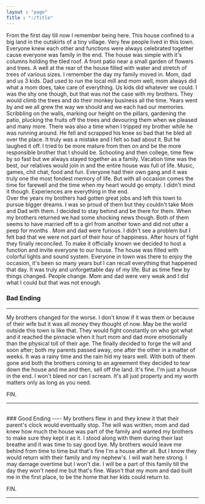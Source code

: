 ```yaml
---
layout : "page"
Title : ":/Title"
---
```

From the first day till now I remember being here. This house confined to a big land in the outskirts of a tiny village. Very few people lived in this town. Everyone knew each other and functions were always celebrated together cause everyone was family in the end. The house was simple with it's columns holding the tiled roof. A front patio near a small garden of flowers and trees. A well at the rear of the house filled with water and stretch of trees of various sizes. I remember the day my family moved in. Mom, dad and us 3 kids. Dad used to run the local mill and mom well, mom always did what a mom does, take care of everything. Us kids did whatever we could. I was the shy one though, but that was not the case with my brothers. They would climb the trees and do their monkey business all the time. Years went by and we all grew the way we should and we each had our memories. Scribbling on the walls, marking our height on the pillars, gardening the patio, plucking the fruits off the trees and devouring them when we pleased and many more. There was also a time when I tripped my brother while he was running around. He fell and scrapped his knee so bad that he bled all over the place. It truly was a mistake and I felt so bad about it. But he laughed it off. I tried to be more mature from then on and be the more responsible brother that I should be. Schooling and then college, time flew by so fast but we always stayed together as a family. Vacation time was the best, our relatives would join in and the entire house was full of life. Music, games, chit chat, food and fun. Everyone had their own gang and it was truly one the most fondest memory of life. But with all occasion comes the time for farewell and the time when my heart would go empty. I didn't mind it though. Experiences are everything in the end. 
<br>
Over the years my brothers had gotten great jobs and left this town to pursue bigger dreams. I was so proud of them but they couldn't take Mom and Dad with them. I decided to stay behind and be there for them. When my brothers returned we had some shocking news though. Both of them seems to have married off to a girl from another town and did not utter a peep for months . Mom and dad were furious. I didn't see a problem but I felt bad that we were not part of their hour of happiness. After hours of fight they finally reconciled. To make it officially known we decided to host a function and invite everyone to our house. The house was filled with colorful lights and sound system. Everyone in town was there to enjoy the occasion, it's been so many years but I can recall everything that happened that day. It was truly and unforgettable day of my life. But as time flew by things changed. People change. Mom and dad were very weak and I did what I could but that was not enough. 


### Bad Ending
----
My brothers changed for the worse. I don't know if it was them or because of their wife but it was all money they thought of now. May be the world outside this town is like that. They would fight constantly on who got what and it reached the pinnacle when it hurt mom and dad more emotionally than the physical toll of their age. The finally decided to forge the will and soon after; both my parents passed away, one after the other in a matter of weeks. It was a rainy time and the rain hid my tears well. With both of them gone and both the brothers coming to an agreement they decided to tear down the house and me and then, sell off the land. It's fine. I'm just a house in the end. I won't bleed nor can I scream. It's all just property and my worth matters only as long as you need. 

FIN.

----
<br>
### Good Ending
----
My brothers flew in and they knew it that their parent's clock would eventually stop. The will was written, mom and dad knew how much the house was part of the family and wanted my brothers to make sure they kept it as it. I stood along with them during their last breathe and it was time to say good bye. My brothers would leave me behind from time to time but that's fine I'm a house after all. But I know they would return with their family and my nephew's. I will wait here strong. I may damage overtime but I won't die. I will be a part of this family till the day they won't need me but that's fine. Wasn't that my mom and dad built me in the first place, to be the home that her kids could return to.

FIN.

----
